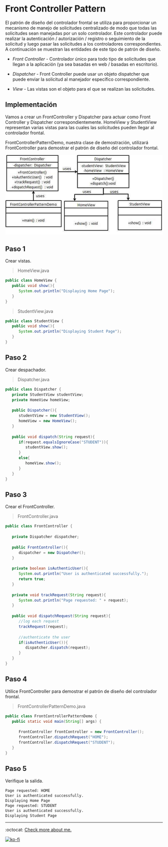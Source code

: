# Front Controller Pattern

El patrón de diseño del controlador frontal se utiliza para proporcionar un mecanismo de manejo de solicitudes centralizado de modo que todas las solicitudes sean manejadas por un solo controlador. Este controlador puede realizar la autenticación / autorización / registro o seguimiento de la solicitud y luego pasar las solicitudes a los controladores correspondientes. A continuación se muestran las entidades de este tipo de patrón de diseño.

- *Front Controller* - Controlador único para todo tipo de solicitudes que llegan a la aplicación (ya sea basadas en web / basadas en escritorio).

- *Dispatcher* - Front Controller puede usar un objeto dispatcher que puede enviar la solicitud al manejador específico correspondiente.

- *View* - Las vistas son el objeto para el que se realizan las solicitudes.

## Implementación

Vamos a crear un FrontController y Dispatcher para actuar como Front Controller y Dispatcher correspondientemente. HomeView y StudentView representan varias vistas para las cuales las solicitudes pueden llegar al controlador frontal.

FrontControllerPatternDemo, nuestra clase de demostración, utilizará FrontController para demostrar el patrón de diseño del controlador frontal.

![UML Diagram](frontcontroller_pattern_uml_diagram.jpg)

## Paso 1

Crear vistas.

> HomeView.java

```java
public class HomeView {
   public void show(){
      System.out.println("Displaying Home Page");
   }
}
```

> StudentView.java

```java
public class StudentView {
   public void show(){
      System.out.println("Displaying Student Page");
   }
}
```

## Paso 2

Crear despachador.

> Dispatcher.java

```java
public class Dispatcher {
   private StudentView studentView;
   private HomeView homeView;

   public Dispatcher(){
      studentView = new StudentView();
      homeView = new HomeView();
   }

   public void dispatch(String request){
      if(request.equalsIgnoreCase("STUDENT")){
         studentView.show();
      }
      else{
         homeView.show();
      }
   }
}
```

## Paso 3

Crear el FrontController.

> FrontController.java

```java
public class FrontController {

   private Dispatcher dispatcher;

   public FrontController(){
      dispatcher = new Dispatcher();
   }

   private boolean isAuthenticUser(){
      System.out.println("User is authenticated successfully.");
      return true;
   }

   private void trackRequest(String request){
      System.out.println("Page requested: " + request);
   }

   public void dispatchRequest(String request){
      //log each request
      trackRequest(request);

      //authenticate the user
      if(isAuthenticUser()){
         dispatcher.dispatch(request);
      }
   }
}
```

## Paso 4

Utilice FrontController para demostrar el patrón de diseño del controlador frontal.

> FrontControllerPatternDemo.java

```java
public class FrontControllerPatternDemo {
   public static void main(String[] args) {

      FrontController frontController = new FrontController();
      frontController.dispatchRequest("HOME");
      frontController.dispatchRequest("STUDENT");
   }
}
```

## Paso 5

Verifique la salida.

```note
Page requested: HOME
User is authenticated successfully.
Displaying Home Page
Page requested: STUDENT
User is authenticated successfully.
Displaying Student Page
```

---
:octocat: [Check more about me.](https://github.com/FernandoCalmet)

[![ko-fi](https://www.ko-fi.com/img/githubbutton_sm.svg)](https://ko-fi.com/T6T41JKMI)
